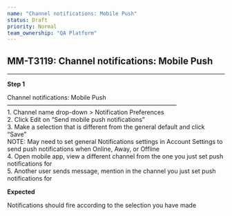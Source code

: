 ```yaml
---
name: "Channel notifications: Mobile Push"
status: Draft
priority: Normal
team_ownership: "QA Platform"
---
```


## MM-T3119: Channel notifications: Mobile Push

---

**Step 1**

Channel notifications: Mobile Push\
————————————————————————————\
1\. Channel name drop-down > Notification Preferences\
2\. Click Edit on “Send mobile push notifications”\
3\. Make a selection that is different from the general default and click “Save”\
NOTE: May need to set general Notifications settings in Account Settings to send push notifications when Online, Away, or Offline\
4\. Open mobile app, view a different channel from the one you just set push notifications for\
5\. Another user sends message, mention in the channel you just set push notifications for

**Expected**

Notifications should fire according to the selection you have made

